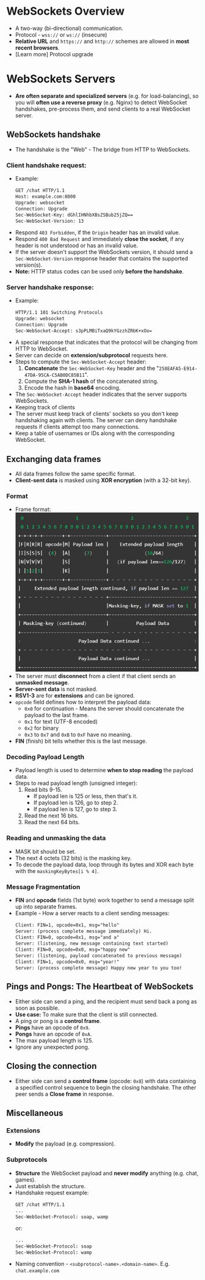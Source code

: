 # WebSockets Overview

- A two-way (bi-directional) communication.
- Protocol - `wss://` or `ws://` (insecure)
- **Relative URL** and `https://` and `http://` schemes are allowed in **most recent browsers**.
- [Learn more] Protocol upgrade

# WebSockets Servers

- **Are often separate and specialized servers** (e.g. for load-balancing), so you will **often use a reverse proxy** (e.g. Nginx) to detect WebSocket handshakes, pre-process them, and send clients to a real WebSocket server.

## WebSockets handshake

- The handshake is the "Web" - The bridge from HTTP to WebSockets. 

### **Client** handshake request:

- Example:
  ```http
  GET /chat HTTP/1.1
  Host: example.com:8000
  Upgrade: websocket
  Connection: Upgrade
  Sec-WebSocket-Key: dGhlIHNhbXBsZSBub25jZQ==
  Sec-WebSocket-Version: 13
  ```
- Respond `403 Forbidden`, if the `Origin` header has an invalid value.
- Respond `400 Bad Request` and immediately **close the socket**, if any header is not understood or has an invalid value.
- If the server doesn't support the WebSockets version, it should send a `Sec-WebSocket-Version` response header that contains the supported version(s).
- **Note:** HTTP status codes can be used only **before the handshake**.

### **Server** handshake response:

- Example:
  ```http
  HTTP/1.1 101 Switching Protocols
  Upgrade: websocket
  Connection: Upgrade
  Sec-WebSocket-Accept: s3pPLMBiTxaQ9kYGzzhZRbK+xOo=
  ```
- A special response that indicates that the protocol will be changing from HTTP to WebSocket.
- Server can decide on **extension/subprotocol** requests here.
- Steps to compute the `Sec-WebSocket-Accept` header:
  1. **Concatenate** the `Sec-WebSocket-Key` header and the "`258EAFA5-E914-47DA-95CA-C5AB0DC85B11`".
  2. Compute the **SHA-1 hash** of the concatenated string.
  3. Encode the hash in **base64** encoding.
- The `Sec-WebSocket-Accept` header indicates that the server supports WebSockets.
- Keeping track of clients
- The server must keep track of clients' sockets so you don't keep handshaking again with clients. The server can deny handshake requests if clients attempt too many connections.
- Keep a table of usernames or IDs along with the corresponding WebSocket.

## Exchanging data frames

- All data frames follow the same specific format.
- **Client-sent data** is masked using **XOR encryption** (with a 32-bit key).

### Format

- Frame format:<br />
  ![frame-format](images/frame-format.png)
- The server must **disconnect** from a client if that client sends an **unmasked message**.
- **Server-sent data** is not masked.
- **RSV1-3** are for **extensions** and can be ignored.
- `opcode` field defines how to interpret the payload data:
  - `0x0` for continuation - Means the server should concatenate the  payload to the last frame.
  - `0x1` for text (UTF-8 encoded)
  - `0x2` for binary
  - `0x3` to `0x7` and `0xB` to `0xF` have no meaning.
- **FIN** (finish) bit tells whether this is the last message.

### Decoding Payload Length

- Payload length is used to determine **when to stop reading** the payload data.
- Steps to read payload length (unsigned integer):
  1. Read bits 9-15.
      - If payload len is 125 or less, then that's it.
      - If payload len is 126, go to step 2.
      - If payload len is 127, go to step 3.
  2. Read the next 16 bits.
  3. Read the next 64 bits.

### Reading and unmasking the data

- MASK bit should be set.
- The next 4 octets (32 bits) is the masking key.
- To decode the payload data, loop through its bytes and XOR each byte with the `maskingKeyBytes[i % 4]`.

### Message Fragmentation

- **FIN** and **opcode** fields (1st byte) work together to send a message split up into separate frames.
- Example - How a server reacts to a client sending messages:
    ```
    Client: FIN=1, opcode=0x1, msg="hello"
    Server: (process complete message immediately) Hi.
    Client: FIN=0, opcode=0x1, msg="and a"
    Server: (listening, new message containing text started)
    Client: FIN=0, opcode=0x0, msg="happy new"
    Server: (listening, payload concatenated to previous message)
    Client: FIN=1, opcode=0x0, msg="year!"
    Server: (process complete message) Happy new year to you too!
    ```

## Pings and Pongs: The Heartbeat of WebSockets

- Either side can send a ping, and the recipient must send back a pong as soon as possible.
- **Use case:** To make sure that the client is still connected.
- A ping or pong is a **control frame**.
- **Pings** have an opcode of `0x9`.
- **Pongs** have an opcode of `0xA`.
- The max payload length is 125.
- Ignore any unexpected pong.

## Closing the connection

- Either side can send a **control frame** (opcode: `0x8`) with data containing a specified control sequence to begin the closing handshake. The other peer sends a **Close frame** in response.

## Miscellaneous

### Extensions

- **Modify** the payload (e.g. compression).

### Subprotocols

- **Structure** the WebSocket payload and **never modify** anything (e.g. chat, games). 
- Just establish the structure.
- Handshake request example:
  ```http
  GET /chat HTTP/1.1
  ...
  Sec-WebSocket-Protocol: soap, wamp
  ```
  or:
  ```http
  ...
  Sec-WebSocket-Protocol: soap
  Sec-WebSocket-Protocol: wamp
  ```
- Naming convention - `<subprotocol-name>.<domain-name>`. E.g. `chat.example.com`
